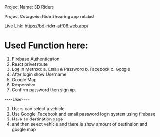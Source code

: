 Project Name: BD Riders

Project Cetagorie:  Ride Shearing app related

Live Link:  https://bd-rider-aff06.web.app/

# Used Function here:

1. Firebase Authentication
2. React privet route
3. Log In Method:
    a. Email & Password
    b. Facebook
    c. Google
4. After login show Username
5. Google Map
6. Responsive
7. Confirm password then sign up.


----User----

1. Users can select a vehicle
2. Use Google, Facebook and email password login system using firebase
3. Have an destination page
4. and then select vehicle and there is show amount of destinaion and google map

    
